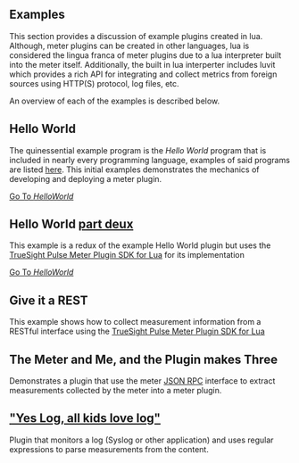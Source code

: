Examples
--------

This section provides a discussion of example plugins created in lua. Although, meter plugins can be created in other languages, lua is considered the lingua franca of meter plugins due to a lua interpreter built into the meter itself. Additionally, the built in lua interperter includes luvit which provides a rich API for integrating and collect metrics from foreign sources using HTTP(S) protocol, log files, etc.

An overview of each of the examples is described below.

## Hello World

The quinessential example program is the _Hello World_ program that is included in nearly every programming language, examples of said programs are listed [here](http://en.wikipedia.org/wiki/List_of_Hello_world_program_examples). This initial examples demonstrates the mechanics of developing and deploying a meter plugin.

[Go To _HelloWorld_](example-hello-world.md)

## Hello World [part deux](http://en.wikipedia.org/wiki/Hot_Shots!_Part_Deux)

This example is a redux of the example Hello World plugin but uses the [TrueSight Pulse Meter Plugin SDK for Lua](../getting-started/framework.md) for its implementation

[Go To _HelloWorld_](example-hello-world2.md)

## Give it a REST

This example shows how to collect measurement information from a RESTful interface using the [TrueSight Pulse Meter Plugin SDK for Lua](../getting-started/framework.md)

## The Meter and Me, and the Plugin makes Three

Demonstrates a plugin that use the meter [JSON RPC](http://en.wikipedia.org/wiki/JSON-RPC) interface to extract measurements collected by the meter into a meter plugin.

## ["Yes Log, all kids love log"](http://nicktoons.nick.com/videos/clip/stimpys-big-day-log-song-1.html)

Plugin that monitors a log (Syslog or other application) and uses regular expressions to parse measurements from the content.
